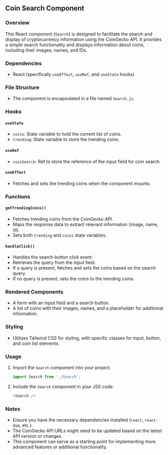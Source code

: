 ## Coin Search Component

### Overview
This React component (`Search`) is designed to facilitate the search and display of cryptocurrency information using the CoinGecko API. It provides a simple search functionality and displays information about coins, including their images, names, and IDs.

### Dependencies
- React (specifically `useEffect`, `useRef`, and `useState` hooks)

### File Structure
- The component is encapsulated in a file named `Search.js`.

### Hooks
#### `useState`
- `coins`: State variable to hold the current list of coins.
- `trending`: State variable to store the trending coins.
  
#### `useRef`
- `coinSearch`: Ref to store the reference of the input field for coin search.

#### `useEffect`
- Fetches and sets the trending coins when the component mounts.

### Functions
#### `getTrendingCoins()`
- Fetches trending coins from the CoinGecko API.
- Maps the response data to extract relevant information (image, name, id).
- Sets both `trending` and `coins` state variables.

#### `handleClick()`
- Handles the search button click event.
- Retrieves the query from the input field.
- If a query is present, fetches and sets the coins based on the search query.
- If no query is present, sets the coins to the trending coins.

### Rendered Components
- A form with an input field and a search button.
- A list of coins with their images, names, and a placeholder for additional information.

### Styling
- Utilizes Tailwind CSS for styling, with specific classes for input, button, and coin list elements.

### Usage
1. Import the `Search` component into your project.
   ```javascript
   import Search from './Search';
   ```
2. Include the `Search` component in your JSX code.
   ```javascript
   <Search />
   ```

### Notes
- Ensure you have the necessary dependencies installed (`react`, `react-dom`, etc.).
- The CoinGecko API URLs might need to be updated based on the latest API version or changes.
- This component can serve as a starting point for implementing more advanced features or additional functionality.